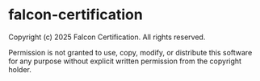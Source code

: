 # falcon-certification

Copyright (c) 2025 Falcon Certification. All rights reserved.

Permission is not granted to use, copy, modify, or distribute this software for any purpose without explicit written permission from the copyright holder.
